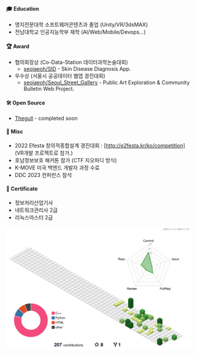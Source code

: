 #### 🎓 Education
* 명지전문대학 소프트웨어콘텐츠과 졸업 (Unity/VR/3dsMAX)
* 전남대학교 인공지능학부 재학 (AI/Web/Mobile/Devops...)

#### 🏆 Award
* 협의회장상 (Co-Data-Station 데이터과학논술대회)
    * [seojaeoh/SID](https://github.com/seojaeohcode/SID) - Skin Disease Diagnosis App.
* 우수상 (서울시 공공데이터 웹앱 경진대회)
    * [seojaeoh/Seoul_Street_Gallery](https://github.com/seojaeohcode/Seoul_Street_Gallery) - Public Art Exploration & Community Bulletin Web Project.

#### 🛠️ Open Source

* [Thegull]() - completed soon

#### :memo: Misc

* 2022 Efesta 창의적종합설계 경진대회 : [http://e2festa.kr/ko/competition] (VR개발 프로젝트로 참가.)  
* 호남정보보호 해커톤 참가 (CTF 지오파디 방식)
* K-MOVE 미국 백엔드 개발자 과정 수료
* DDC 2023 컨퍼런스 참석

#### 📜 Certificate
* 정보처리산업기사
* 네트워크관리사 2급
* 리눅스마스터 2급

![](./profile-3d-contrib/profile-green-animate.svg)
